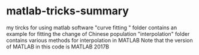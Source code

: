 # matlab-tricks-summary
my tircks for using matlab software
"curve fitting " folder contains an example for fitting the change of Chinese population
"interpolation" folder contains various methods for interpolation in MATLAB
Note that the version of MATLAB in this code is MATLAB 2017B
